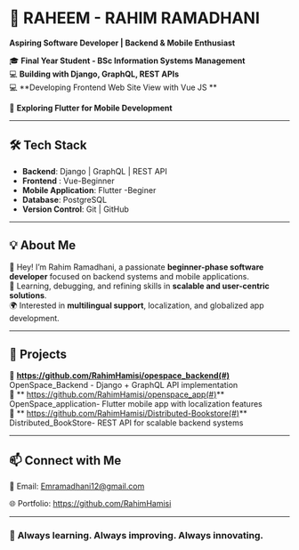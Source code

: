 # 🚀 RAHEEM  -  RAHIM RAMADHANI 

**Aspiring Software Developer | Backend & Mobile Enthusiast**  

🎓 **Final Year Student - BSc Information Systems Management**  
💻 **Building with Django, GraphQL, REST APIs**  
💻 **Developing Frontend Web Site View with Vue JS **  

📱 **Exploring Flutter for Mobile Development**  

---  

## 🛠 Tech Stack  
- **Backend**: Django | GraphQL | REST API
- **Frontend** : Vue-Beginner
- **Mobile Application**: Flutter  -Beginer
- **Database**: PostgreSQL  
- **Version Control**: Git | GitHub  

---  

## 💡 About Me  
👋 Hey! I’m Rahim Ramadhani, a passionate **beginner-phase software developer** focused on backend systems and mobile applications.  
🚀 Learning, debugging, and refining skills in **scalable and user-centric solutions**.  
🌍 Interested in **multilingual support**, localization, and globalized app development.  

---

## 📌 Projects  
🔹 **https://github.com/RahimHamisi/opespace_backend(#)**  OpenSpace_Backend - Django + GraphQL API implementation  
🔹 ** https://github.com/RahimHamisi/openspace_app(#)**  OpenSpace_application- Flutter mobile app with localization features  
🔹 ** https://github.com/RahimHamisi/Distributed-Bookstore(#)**  Distributed_BookStore- REST API for scalable backend systems  

---

## 📫 Connect with Me 

📧 Email: Emramadhani12@gmail.com 

🌐 Portfolio: https://github.com/RahimHamisi  

---

### 🚀 **Always learning. Always improving. Always innovating.**  
